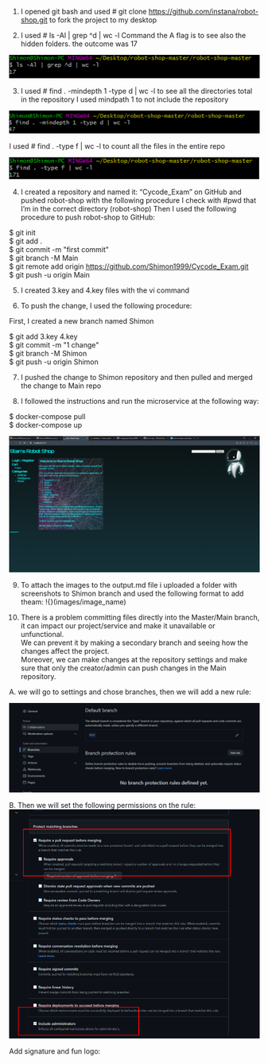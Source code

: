 1) I opened git bash and used # git clone https://github.com/instana/robot-shop.git to fork the project to my desktop<br /> 

2) I used # ls -Al | grep ^d | wc -l Command the A flag is to see also the hidden folders.  the outcome was 17<br />

![](/images/3.key.png)


3) I used # find . -mindepth 1 -type d | wc -l  to see all the directories total in the repository I used mindpath 1 to not include the repository 

![](/images/4.keyD.png)


I used # find . -type f | wc -l to count all the files in the entire repo

![](/images/4.keyF.png)


4) I created a repository and named it: “Cycode_Exam” on GitHub and pushed robot-shop with the following procedure
I check with #pwd that I’m in the correct directory (robot-shop)
Then I used the following procedure to push robot-shop to GitHub:

$ git init<br />
$ git add .<br />
$ git commit -m "first commit"<br />
$ git branch -M Main<br />
$ git remote add origin https://github.com/Shimon1999/Cycode_Exam.git<br />
$ git push -u origin Main<br />


5) I created 3.key and 4.key files with the vi command


6) To push the change, I used the following procedure:<br />

First, I created a new branch named Shimon

$ git add 3.key 4.key<br />
$ git commit -m "1 change"<br />
$ git branch -M Shimon<br />
$ git push -u origin Shimon<br />


7) I pushed the change to Shimon repository and then pulled and merged the change to Main repo


8) I followed the instructions and run the microservice at the following way:

$ docker-compose pull<br />
$ docker-compose up<br />

![](/images/Robo.png)


9) To attach the images to the output.md file i uploaded a folder with screenshots to Shimon branch and used the following format to add theam: !{}(images/image_name)


10) There is a problem committing files directly into the Master/Main branch, it can impact our project/service and make it unavailable or unfunctional.<br />
We can prevent it by making a secondary branch and seeing how the changes affect the project.<br />
Moreover, we can make changes at the repository settings and make sure that only the creator/admin can push changes in the Main repository.

A. we will go to settings and chose branches, then we will add a new rule:

![](images/Branch-rule1.png)

B. Then we will set the following permissions on the rule:
![](images/Branch-rule2.png)

Add signature and fun logo:
